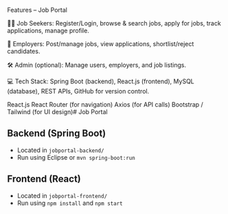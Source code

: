 
Features – Job Portal

👨‍💼 Job Seekers: Register/Login, browse & search jobs, apply for jobs, track applications, manage profile.

🏢 Employers: Post/manage jobs, view applications, shortlist/reject candidates.

🛠️ Admin (optional): Manage users, employers, and job listings.

💻 Tech Stack: Spring Boot (backend), React.js (frontend), MySQL (database), REST APIs, GitHub for version control.



React.js
React Router (for navigation)
Axios (for API calls)
Bootstrap / Tailwind (for UI design)# Job Portal

## Backend (Spring Boot)
- Located in `jobportal-backend/`
- Run using Eclipse or `mvn spring-boot:run`

## Frontend (React)
- Located in `jobportal-frontend/`
- Run using `npm install` and `npm start`
